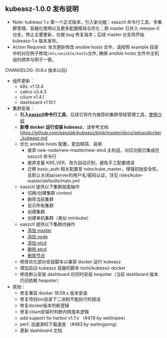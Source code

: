 ## kubeasz-1.0.0 发布说明

- Note: kubeasz 1.x 第一个正式版本，引入新功能：easzctl 命令行工具、多集群管理、容器化使用以及更多配置精简与优化；原 master 已并入 release-0 分支，停止主要更新，仅做 bug 修复版本；后续 master 分支将开始 kubeasz-1.x 版本发布。
- Action Required: 本次更新修改 ansible hosts 文件，请按照 example 目录中的对应例子修改`/etc/ansible/hosts`文件, 确保 ansible hosts 文件中主机组的顺序与例子一致。

CHANGELOG: (0.6.x 版本以后)
- 组件更新：
  - k8s: v1.13.4
  - calico v3.4.3
  - cilium v1.4.1
  - dashboard v1.10.1
- 集群安装：
  - **引入[easzctl](https://github.com/easzlab/kubeasz/blob/master/tools/easzctl)命令行工具**，后续它将作为推荐的集群常规管理工具，[使用介绍](https://github.com/easzlab/kubeasz/blob/master/docs/setup/easzctl_cmd.md)
  - **新增 docker 运行安装 kubeasz**，请参考文档 https://github.com/easzlab/kubeasz/blob/master/docs/setup/docker_kubeasz.md
  - 优化 ansible hosts 配置，更加精简、易用
    - 废弃 new-node/new-master/new-etcd 主机组，对应功能已集成在 easzctl 命令行
    - 废弃变量 K8S_VER，改为自动识别，避免手工配置错误
    - 迁移 basic_auth 相关配置至 roles:kube_master，增强初始安全性，且默认关闭apiserver的用户名/密码认证，详见 roles/kube-master/defaults/main.yml
  - easzctl 提供以下集群层面操作
    - 切换/创建集群 context
    - 删除当前集群
    - 显示所有集群
    - 创建集群
    - 创建单机集群（类似 minikube）
  - easzctl 提供以下集群内操作
    - [添加 master](https://github.com/easzlab/kubeasz/blob/master/docs/op/AddMaster.md)
    - [添加 node](https://github.com/easzlab/kubeasz/blob/master/docs/op/AddNode.md)
    - [添加 etcd](https://github.com/easzlab/kubeasz/blob/master/docs/op/op-etcd.md)
    - [删除 etcd](https://github.com/easzlab/kubeasz/blob/master/docs/op/op-etcd.md)
    - [删除节点](https://github.com/easzlab/kubeasz/blob/master/docs/op/clean_one_node.md)
  - 修改优化部分安装脚本以兼容 docker 运行 kubeasz
  - 增加启动 kubeasz 容器的脚本 tools/kubeasz-docker
  - 修改默认安装 dashboard 的同时安装 heapster（当前 dashboard 版本仍旧依赖 heapster）
- 其他：
  - 修复兼容 docker 18.09.x 版本安装
  - 修复项目bin目录下二进制不能执行的错误
  - 修复docker版本判断逻辑
  - 修复cilium安装时判断内核版本逻辑
  - add support for harbor v1.7.x （#478 by weilinqwe）
  - perf: 加速源码下载速度 （#483 by waitingsong）
  - 更新 dashboard 文档
